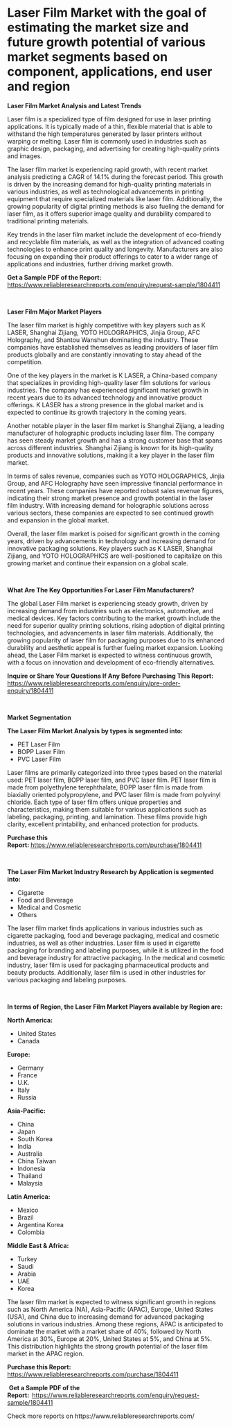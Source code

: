 <p><h1>Laser Film Market with the goal of estimating the market size and future growth potential of various market segments based on component, applications, end user and region</h1></p><p><strong>Laser Film Market Analysis and Latest Trends</strong></p>
<p><p>Laser film is a specialized type of film designed for use in laser printing applications. It is typically made of a thin, flexible material that is able to withstand the high temperatures generated by laser printers without warping or melting. Laser film is commonly used in industries such as graphic design, packaging, and advertising for creating high-quality prints and images.</p><p>The laser film market is experiencing rapid growth, with recent market analysis predicting a CAGR of 14.1% during the forecast period. This growth is driven by the increasing demand for high-quality printing materials in various industries, as well as technological advancements in printing equipment that require specialized materials like laser film. Additionally, the growing popularity of digital printing methods is also fueling the demand for laser film, as it offers superior image quality and durability compared to traditional printing materials.</p><p>Key trends in the laser film market include the development of eco-friendly and recyclable film materials, as well as the integration of advanced coating technologies to enhance print quality and longevity. Manufacturers are also focusing on expanding their product offerings to cater to a wider range of applications and industries, further driving market growth.</p></p>
<p><strong>Get a Sample PDF of the Report:&nbsp;</strong> <a href="https://www.reliableresearchreports.com/enquiry/request-sample/1804411">https://www.reliableresearchreports.com/enquiry/request-sample/1804411</a></p>
<p>&nbsp;</p>
<p><strong>Laser Film Major Market Players</strong></p>
<p><p>The laser film market is highly competitive with key players such as K LASER, Shanghai Zijiang, YOTO HOLOGRAPHICS, Jinjia Group, AFC Holography, and Shantou Wanshun dominating the industry. These companies have established themselves as leading providers of laser film products globally and are constantly innovating to stay ahead of the competition.</p><p>One of the key players in the market is K LASER, a China-based company that specializes in providing high-quality laser film solutions for various industries. The company has experienced significant market growth in recent years due to its advanced technology and innovative product offerings. K LASER has a strong presence in the global market and is expected to continue its growth trajectory in the coming years.</p><p>Another notable player in the laser film market is Shanghai Zijiang, a leading manufacturer of holographic products including laser film. The company has seen steady market growth and has a strong customer base that spans across different industries. Shanghai Zijiang is known for its high-quality products and innovative solutions, making it a key player in the laser film market.</p><p>In terms of sales revenue, companies such as YOTO HOLOGRAPHICS, Jinjia Group, and AFC Holography have seen impressive financial performance in recent years. These companies have reported robust sales revenue figures, indicating their strong market presence and growth potential in the laser film industry. With increasing demand for holographic solutions across various sectors, these companies are expected to see continued growth and expansion in the global market.</p><p>Overall, the laser film market is poised for significant growth in the coming years, driven by advancements in technology and increasing demand for innovative packaging solutions. Key players such as K LASER, Shanghai Zijiang, and YOTO HOLOGRAPHICS are well-positioned to capitalize on this growing market and continue their expansion on a global scale.</p></p>
<p>&nbsp;</p>
<p><strong>What Are The Key Opportunities For Laser Film Manufacturers?</strong></p>
<p><p>The global Laser Film market is experiencing steady growth, driven by increasing demand from industries such as electronics, automotive, and medical devices. Key factors contributing to the market growth include the need for superior quality printing solutions, rising adoption of digital printing technologies, and advancements in laser film materials. Additionally, the growing popularity of laser film for packaging purposes due to its enhanced durability and aesthetic appeal is further fueling market expansion. Looking ahead, the Laser Film market is expected to witness continuous growth, with a focus on innovation and development of eco-friendly alternatives.</p></p>
<p><strong>Inquire or Share Your Questions If Any Before Purchasing This Report:</strong> <a href="https://www.reliableresearchreports.com/enquiry/pre-order-enquiry/1804411">https://www.reliableresearchreports.com/enquiry/pre-order-enquiry/1804411</a></p>
<p>&nbsp;</p>
<p><strong>Market Segmentation</strong></p>
<p><strong>The Laser Film Market Analysis by types is segmented into:</strong></p>
<p><ul><li>PET Laser Film</li><li>BOPP Laser Film</li><li>PVC Laser Film</li></ul></p>
<p><p>Laser films are primarily categorized into three types based on the material used: PET laser film, BOPP laser film, and PVC laser film. PET laser film is made from polyethylene terephthalate, BOPP laser film is made from biaxially oriented polypropylene, and PVC laser film is made from polyvinyl chloride. Each type of laser film offers unique properties and characteristics, making them suitable for various applications such as labeling, packaging, printing, and lamination. These films provide high clarity, excellent printability, and enhanced protection for products.</p></p>
<p><strong>Purchase this Report:&nbsp;</strong><a href="https://www.reliableresearchreports.com/purchase/1804411">https://www.reliableresearchreports.com/purchase/1804411</a></p>
<p>&nbsp;</p>
<p><strong>The Laser Film Market Industry Research by Application is segmented into:</strong></p>
<p><ul><li>Cigarette</li><li>Food and Beverage</li><li>Medical and Cosmetic</li><li>Others</li></ul></p>
<p><p>The laser film market finds applications in various industries such as cigarette packaging, food and beverage packaging, medical and cosmetic industries, as well as other industries. Laser film is used in cigarette packaging for branding and labeling purposes, while it is utilized in the food and beverage industry for attractive packaging. In the medical and cosmetic industry, laser film is used for packaging pharmaceutical products and beauty products. Additionally, laser film is used in other industries for various packaging and labeling purposes.</p></p>
<p>&nbsp;</p>
<p><strong>In terms of Region, the Laser Film Market Players available by Region are:</strong></p>
<p>
    <p> <strong> North America: </strong>
        <ul>
            <li>United States</li>
            <li>Canada</li>
        </ul>
        </p> 
    <p> <strong> Europe: </strong>
        <ul>
            <li>Germany</li>
            <li>France</li>
            <li>U.K.</li>
            <li>Italy</li>
            <li>Russia</li>
        </ul>
        </p> 
    <p> <strong> Asia-Pacific: </strong>
        <ul>
            <li>China</li>
            <li>Japan</li>
            <li>South Korea</li>
            <li>India</li>
            <li>Australia</li>
            <li>China Taiwan</li>
            <li>Indonesia</li>
            <li>Thailand</li>
            <li>Malaysia</li>
        </ul>
        </p> 
    <p> <strong> Latin America: </strong>
        <ul>
            <li>Mexico</li>
            <li>Brazil</li>
            <li>Argentina Korea</li>
            <li>Colombia</li>
        </ul>
        </p> 
    <p> <strong> Middle East & Africa: </strong>
        <ul>
            <li>Turkey</li>
            <li>Saudi</li>
            <li>Arabia</li>
            <li>UAE</li>
            <li>Korea</li>
        </ul>
    </p>
    </p>
<p><p>The laser film market is expected to witness significant growth in regions such as North America (NA), Asia-Pacific (APAC), Europe, United States (USA), and China due to increasing demand for advanced packaging solutions in various industries. Among these regions, APAC is anticipated to dominate the market with a market share of 40%, followed by North America at 30%, Europe at 20%, United States at 5%, and China at 5%. This distribution highlights the strong growth potential of the laser film market in the APAC region.</p></p>
<p><strong>Purchase this Report: </strong><a href="https://www.reliableresearchreports.com/purchase/1804411">https://www.reliableresearchreports.com/purchase/1804411</a></p>
<p>&nbsp;<strong>Get a Sample PDF of the Report:&nbsp;&nbsp;</strong><a href="https://www.reliableresearchreports.com/enquiry/request-sample/1804411">https://www.reliableresearchreports.com/enquiry/request-sample/1804411</a></p>
<p><strong></strong></p>
<p>Check more reports on https://www.reliableresearchreports.com/</p>